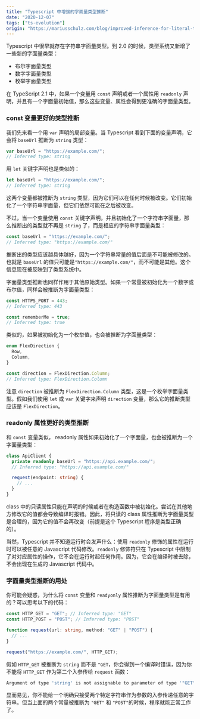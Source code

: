 ```yaml
---
title: "Typescript 中增强的字面量类型推断"
date: "2020-12-07"
tags: ["ts-evolution"]
origin: "https://mariusschulz.com/blog/improved-inference-for-literal-types-in-typescript"
---
```


Typescript 中很早就存在字符串字面量类型。到 2.0 的时候，类型系统又新增了一些新的字面量类型：

- 布尔字面量类型
- 数字字面量类型
- 枚举字面量类型

在 TypeScript 2.1 中，如果一个变量用 `const` 声明或者一个属性用 `readonly` 声明，并且有一个字面量初始值，那么这些变量、属性会得到更准确的字面量类型。

### const 变量更好的类型推断

我们先来看一个用 `var` 声明的局部变量。当 Typescript 看到下面的变量声明，它会将 `baseUrl` 推断为 `string` 类型：

```ts
var baseUrl = "https://example.com/";
// Inferred type: string
```

用 `let` 关键字声明也是类似的：

```ts
let baseUrl = "https://example.com/";
// Inferred type: string
```

这两个变量都被推断为 `string` 类型，因为它们可以在任何时候被改变。它们初始化了一个字符串字面量，但它们依然可能在之后被改变。

不过，当一个变量使用 `const` 关键字声明，并且初始化了一个字符串字面量，那么推断出的类型就不再是 `string` 了，而是相应的字符串字面量类型：

```ts
const baseUrl = "https://example.com/";
// Inferred type: "https://example.com/"
```

推断出的类型应该越具体越好，因为一个字符串常量的值后面是不可能被修改的。也就是 `baseUrl` 的值只可能是`"https://example.com/"`，而不可能是其他。这个信息现在被反映到了类型系统中。


字面量类型推断也同样作用于其他原始类型。如果一个常量被初始化为一个数字或布尔值，同样会被推断为字面量类型：

```ts
const HTTPS_PORT = 443;
// Inferred type: 443

const rememberMe = true;
// Inferred type: true
```

类似的，如果被初始化为一个枚举值，也会被推断为字面量类型：

```ts
enum FlexDirection {
  Row,
  Column,
}

const direction = FlexDirection.Column;
// Inferred type: FlexDirection.Column
```

注意 `direction` 被推断为 `FlexDirection.Column` 类型，这是一个枚举字面量类型。假如我们使用 `let` 或 `var` 关键字来声明 `direction` 变量，那么它的推断类型应该是 `FlexDirection`。

### readonly 属性更好的类型推断

和 `const` 变量类似， readonly 属性如果初始化了一个字面量，也会被推断为一个字面量类型：

```ts
class ApiClient {
  private readonly baseUrl = "https://api.example.com/";
  // Inferred type: "https://api.example.com/"

  request(endpoint: string) {
    // ...
  }
}
```

class 中的只读属性只能在声明的时候或者在构造函数中被初始化。尝试在其他地方修改它的值都会导致编译时报错。因此，将只读的 class 属性推断为字面量类型是合理的，因为它的值不会再改变（前提是这个 Typescript 程序是类型正确的）。

当然，Typescript 并不知道运行时会发声什么：使用 `readonly` 修饰的属性在运行时可以被任意的 Javascript 代码修改。`readonly` 修饰符只在 Typescript 中限制了对对应属性的操作，它不会在运行时起任何作用。因为，它会在编译时被去除，不会出现在生成的 Javascript 代码中。

### 字面量类型推断的用处

你可能会疑惑，为什么将 `const` 变量和 `readyonly` 属性推断为字面量类型是有用的？可以思考以下的代码：

```ts
const HTTP_GET = "GET"; // Inferred type: "GET"
const HTTP_POST = "POST"; // Inferred type: "POST"

function request(url: string, method: "GET" | "POST") {
  // ...
}

request("https://example.com/", HTTP_GET);
```

假如 `HTTP_GET` 被推断为 `string` 而不是 `"GET`，你会得到一个编译时错误，因为你不能将 `HTTP_GET` 作为第二个入参传给 `request` 函数：

```sh
Argument of type 'string' is not assignable to parameter of type '"GET" | "POST"'.
```

显而易见，你不能给一个明确只接受两个特定字符串作为参数的入参传递任意的字符串。但当上面的两个常量被推断为 `"GET"` 和 `"POST"`的时候，程序就能正常工作了。


